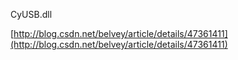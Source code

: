 CyUSB.dll

[http://blog.csdn.net/belvey/article/details/47361411](http://blog.csdn.net/belvey/article/details/47361411)